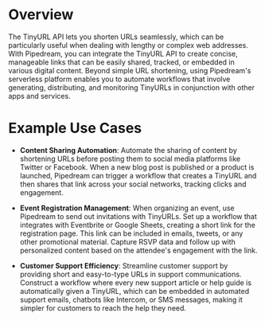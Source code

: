# Overview

The TinyURL API lets you shorten URLs seamlessly, which can be particularly useful when dealing with lengthy or complex web addresses. With Pipedream, you can integrate the TinyURL API to create concise, manageable links that can be easily shared, tracked, or embedded in various digital content. Beyond simple URL shortening, using Pipedream's serverless platform enables you to automate workflows that involve generating, distributing, and monitoring TinyURLs in conjunction with other apps and services.

# Example Use Cases

- **Content Sharing Automation**: Automate the sharing of content by shortening URLs before posting them to social media platforms like Twitter or Facebook. When a new blog post is published or a product is launched, Pipedream can trigger a workflow that creates a TinyURL and then shares that link across your social networks, tracking clicks and engagement.

- **Event Registration Management**: When organizing an event, use Pipedream to send out invitations with TinyURLs. Set up a workflow that integrates with Eventbrite or Google Sheets, creating a short link for the registration page. This link can be included in emails, tweets, or any other promotional material. Capture RSVP data and follow up with personalized content based on the attendee's engagement with the link.

- **Customer Support Efficiency**: Streamline customer support by providing short and easy-to-type URLs in support communications. Construct a workflow where every new support article or help guide is automatically given a TinyURL, which can be embedded in automated support emails, chatbots like Intercom, or SMS messages, making it simpler for customers to reach the help they need.
